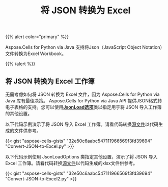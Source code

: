﻿---
title: 将 JSON 转换为 Excel
type: docs
weight: 300
url: /zh/python-java/convert-json-to-excel/
description: 了解如何使用 Aspose.Cells for Python via Java 将 json 转换为 excel 文件。
keywords: Importing json without office 2013, office 2016, office 2019 and office 365.
---
{{% alert color="primary" %}}

Aspose.Cells for Python via Java 支持将Json（JavaScript Object Notation）文件转换为Excel Workbook。

{{% /alert %}}

## **将 JSON 转换为 Excel 工作簿**
无需考虑如何将 JSON 转换为 Excel 文件，因为 Aspose.Cells for Python via Java 库有最佳决策。 Aspose.Cells for Python via Java API 提供JSON格式转电子表格的支持。您可以使用[**JsonLoad选项**](https://reference.aspose.com/cells/python-java/asposecells.api/JsonLoadOptions)类以指定用于将 JSON 导入工作簿的其他设置。

以下代码示例演示了将 JSON 导入 Excel 工作簿。请看代码转换[源文件](sample.json)以代码生成的文件供参考。

{{< gist "aspose-cells-gists" "32e50c6aabc547111966569f3fd39694" "Convert-JSON-to-Excel.py" >}}

以下代码示例使用 JsonLoadOptions 类指定其他设置，演示了将 JSON 导入 Excel 工作簿。请看代码转换[源文件](sample.json)以代码生成的xlsx文件供参考。

{{< gist "aspose-cells-gists" "32e50c6aabc547111966569f3fd39694" "Convert-JSON-to-Excel2.py" >}}
